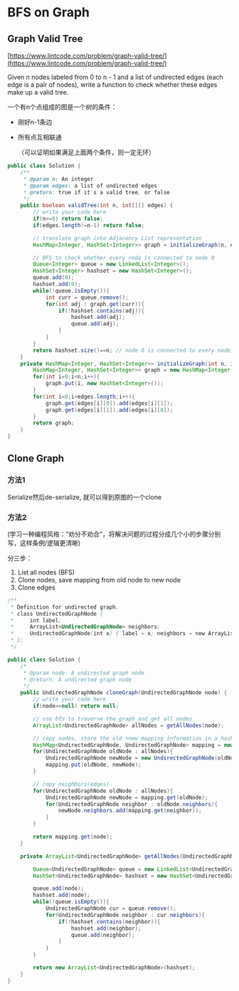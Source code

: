 # BFS on Graph

## Graph Valid Tree

[https://www.lintcode.com/problem/graph-valid-tree/](https://www.lintcode.com/problem/graph-valid-tree/)

Given n nodes labeled from 0 to n - 1 and a list of undirected edges \(each edge is a pair of nodes\), write a function to check whether these edges make up a valid tree.

一个有n个点组成的图是一个树的条件：

* 刚好n-1条边
* 所有点互相联通

  （可以证明如果满足上面两个条件，则一定无环）

```java
public class Solution {
    /**
     * @param n: An integer
     * @param edges: a list of undirected edges
     * @return: true if it's a valid tree, or false
     */
    public boolean validTree(int n, int[][] edges) {
        // write your code here
        if(n<=0) return false;
        if(edges.length!=n-1) return false;

        // translate graph into Adjacency List representation
        HashMap<Integer, HashSet<Integer>> graph = initializeGraph(n, edges);

        // BFS to check whether every node is connected to node 0
        Queue<Integer> queue = new LinkedList<Integer>();
        HashSet<Integer> hashset = new HashSet<Integer>();
        queue.add(0);
        hashset.add(0);
        while(!queue.isEmpty()){
            int curr = queue.remove();
            for(int adj : graph.get(curr)){
                if(!hashset.contains(adj)){
                    hashset.add(adj);
                    queue.add(adj);
                }
            }
        }
        return hashset.size()==n; // node 0 is connected to every node; meaning entire graph is connected
    }
    private HashMap<Integer, HashSet<Integer>> initializeGraph(int n, int[][] edges){
        HashMap<Integer, HashSet<Integer>> graph = new HashMap<Integer, HashSet<Integer>>();
        for(int i=0;i<n;i++){
            graph.put(i, new HashSet<Integer>());
        }
        for(int i=0;i<edges.length;i++){
            graph.get(edges[i][0]).add(edges[i][1]);
            graph.get(edges[i][1]).add(edges[i][0]);
        }
        return graph;
    }
}
```

## Clone Graph

### 方法1

Serialize然后de-serialize, 就可以得到原图的一个clone

### 方法2

\(学习一种编程风格：“劝分不劝合”，将解决问题的过程分成几个小的步骤分别写，这样条例/逻辑更清晰\)

分三步：

1. List all nodes \(BFS\)
2. Clone nodes, save mapping from old node to new node
3. Clone edges

```java
/**
 * Definition for undirected graph.
 * class UndirectedGraphNode {
 *     int label;
 *     ArrayList<UndirectedGraphNode> neighbors;
 *     UndirectedGraphNode(int x) { label = x; neighbors = new ArrayList<UndirectedGraphNode>(); }
 * };
 */

public class Solution {
    /*
     * @param node: A undirected graph node
     * @return: A undirected graph node
     */
    public UndirectedGraphNode cloneGraph(UndirectedGraphNode node) {
        // write your code here
        if(node==null) return null;

        // use bfs to traverse the graph and get all nodes
        ArrayList<UndirectedGraphNode> allNodes = getAllNodes(node);

        // copy nodes, store the old->new mapping information in a hash map
        HashMap<UndirectedGraphNode, UndirectedGraphNode> mapping = new HashMap<>();
        for(UndirectedGraphNode oldNode : allNodes){
            UndirectedGraphNode newNode = new UndirectedGraphNode(oldNode.label);
            mapping.put(oldNode, newNode);
        }

        // copy neighbors(edges)
        for(UndirectedGraphNode oldNode : allNodes){
            UndirectedGraphNode newNode = mapping.get(oldNode);
            for(UndirectedGraphNode neighbor : oldNode.neighbors){
                newNode.neighbors.add(mapping.get(neighbor));
            }
        }

        return mapping.get(node);
    }

    private ArrayList<UndirectedGraphNode> getAllNodes(UndirectedGraphNode node){

        Queue<UndirectedGraphNode> queue = new LinkedList<UndirectedGraphNode>();
        HashSet<UndirectedGraphNode> hashset = new HashSet<UndirectedGraphNode>();

        queue.add(node);
        hashset.add(node);
        while(!queue.isEmpty()){
            UndirectedGraphNode cur = queue.remove();
            for(UndirectedGraphNode neighbor : cur.neighbors){
                if(!hashset.contains(neighbor)){
                    hashset.add(neighbor);
                    queue.add(neighbor);
                }
            }
        }

        return new ArrayList<UndirectedGraphNode>(hashset);
    }
}
```

